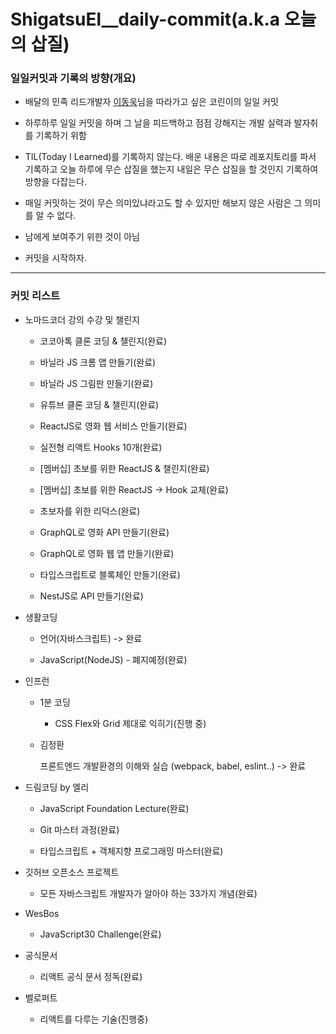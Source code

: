 # ShigatsuEl\_\_daily-commit(a.k.a 오늘의 삽질)

### 일일커밋과 기록의 방향(개요)

- 배달의 민족 리드개발자 [이동욱](https://github.com/jojoldu)님을 따라가고 싶은 코린이의 일일 커밋

- 하루하루 일일 커밋을 하며 그 날을 피드백하고 점점 강해지는 개발 실력과 발자취를 기록하기 위함

- TIL(Today I Learned)를 기록하지 않는다. 배운 내용은 따로 레포지토리를 파서 기록하고 오늘 하루에 무슨 삽질을 했는지 내일은 무슨 삽질을 할 것인지 기록하여 방향을 다잡는다.

- 매일 커밋하는 것이 무슨 의미있냐라고도 할 수 있지만 해보지 않은 사람은 그 의미를 알 수 없다.

- 남에게 보여주기 위한 것이 아님

- 커밋을 시작하자.

---

### 커밋 리스트

- 노마드코더 강의 수강 및 챌린지

  - 코코아톡 클론 코딩 & 챌린지(완료)

  - 바닐라 JS 크롬 앱 만들기(완료)

  - 바닐라 JS 그림판 만들기(완료)

  - 유튜브 클론 코딩 & 챌린지(완료)

  - ReactJS로 영화 웹 서비스 만들기(완료)

  - 실전형 리액트 Hooks 10개(완료)

  - [멤버십] 초보를 위한 ReactJS & 챌린지(완료)

  - [멤버십] 초보를 위한 ReactJS -> Hook 교체(완료)

  - 초보자를 위한 리덕스(완료)

  - GraphQL로 영화 API 만들기(완료)

  - GraphQL로 영화 웹 앱 만들기(완료)

  - 타입스크립트로 블록체인 만들기(완료)

  - NestJS로 API 만들기(완료)

- 생활코딩

  - 언어(자바스크립트) -> 완료

  - JavaScript(NodeJS) - 폐지예정(완료)

- 인프런

  - 1분 코딩

    - CSS Flex와 Grid 제대로 익히기(진행 중)

  - 김정환

    프론트엔드 개발환경의 이해와 실습 (webpack, babel, eslint..) -> 완료

- 드림코딩 by 엘리

  - JavaScript Foundation Lecture(완료)

  - Git 마스터 과정(완료)

  - 타입스크립트 + 객체지향 프로그래밍 마스터(완료)

- 깃허브 오픈소스 프로젝트

  - 모든 자바스크립트 개발자가 알아야 하는 33가지 개념(완료)

- WesBos

  - JavaScript30 Challenge(완료)

- 공식문서

  - 리액트 공식 문서 정독(완료)

- 벨로퍼트

  - 리액트를 다루는 기술(진행중)
